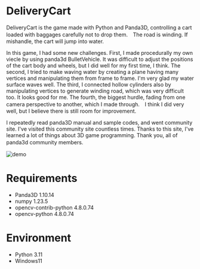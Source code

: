 # DeliveryCart

DeliveryCart is the game made with Python and Panda3D, controlling a cart loaded with baggages carefully not to drop them.　The road is winding. If mishandle, the cart will jump into water.

In this game, I had some new challenges. First, I made procedurally my own viecle by using panda3d BulletVehicle. It was difficult to adjust the positions of the cart body and wheels, but I did well for my first time, I think. The second, I tried to make waving water by creating a plane having many vertices and manipulating them from frame to frame. I'm very glad my water surface waves well. The third, I connected hollow cylinders also by manipulating vertices to generate winding road, which was very difficult too. It looks good for me. The fourth, the biggest hurdle, fading from one camera perspective to another, which I made through.　I think I did very well, but I believe there is still room for improvement. 

I repeatedly read panda3D manual and sample codes, and went community site. I've visited this community site countless times. Thanks to this site, I've learned a lot of things about 3D game programming. Thank you, all of panda3d community members.　

![demo](https://github.com/user-attachments/assets/f5929748-7a83-4cb5-a8e0-e4a1fcc0f62d)


# Requirements
* Panda3D 1.10.14
* numpy 1.23.5
* opencv-contrib-python 4.8.0.74
* opencv-python 4.8.0.74

# Environment
* Python 3.11
* Windows11
